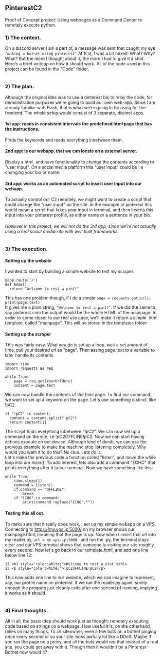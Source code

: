 ## PinterestC2
Proof of Concept project:
Using webpages as a Command Center to remotely execute python.

### 1) The context.
On a discord server I am a part of, a message was sent that caught my eye:
``` "making a botnet using pinterest" ```
At first, I was a bit mixed. What? Why? What? But the more I thought about it, the more I had to give it a shot. 
Here's a brief writeup on how it should work. All of the code used in this project can be found in the "Code" folder.
#
### 2) The plan.
Although the original idea was to use a pinterest bio to relay the code, for demonstration purposes we're going to build our own web-app.
Since I am already familiar with Flask, that is what we're going to be using for the frontend. 
The whole setup would consist of 3 separate, distinct apps.
#### 1st app: reads in consistent intervals the predefined html page that has the instructions. 
  Finds the keywords and reads everything inbetween them.
#### 2nd app: is our webapp, that we can locate on a external server. 
  Display a html, and have functionality to change the contents according to "user input".
  On a social media platform this "user input" could be i.e changing your bio or name.
#### 3rd app: works as an automated script to insert user input into our webapp.
  To actually control our C2 remotely, we might want to create a script that could change the "user input" on the site.
  In the example of pinterest this would mean a script that takes your input in terminal, and then inserts this input 
  into your pinterest profile, as either name or a sentence in your bio.
  ###### However in this project, we will not do the 3rd app, since we're not actually using a real social media site with well built frameworks.
 #
 ### 3) The execution.  
  
#### Setting up the website
I wanted to start by building a simple website to test my scraper.  
  ```
  @app.route('/')  
  def home():  
    return "Welcome to rest a pint!"  
  ```
This has one problem though,
if I do a simple
``` page = requests.get(url); print(page.text) ```  
It gives me a plain string, ``` "Welcome to rest a pint!" ```. If we did the same to, say pinterest.com the output would be the whole HTML of the mainpage.
In order to come closer to our real use case, we'll make it return a simple .html template, called "mainpage". This will be stored in the templates folder.
#### Setting up the scraper
This was fairly easy. 
What you do is set up a loop, wait a set amount of time, pull your desired url as "page". Then assing page.text to a variable to later handle its contents.
```  
import time  
import requests as req  
  
while True:  
    page = req.get(YourUrlHere)  
    content = page.text  
```
We can now handle the contents of the html page. To find our command, we want to set up a keyword on the page. Let's use something distinct, like !pC2.
```  
if "!pC2" in content:  
  content = content.split("!pC2")
  return content[1]
```  
The script finds everything inbetween "!pC2". We can now set up a command on the site, i.e !pC2OFFLINE!pC2.
Now we can start having actions execute on our device. Although kind of dumb, we can use the previous example to make the machine stop listening completely. Why would you want it to do this? No clue. Lets do it.    
Let's make the previous code a function called "listen", and move the while loop into our main(). To add interest, 
lets also add a command "ECHO" that prints everything after it to our terminal.
Now we have something like this:
```  
while True:
    time.sleep(1)
    command = listen()
    if command == "OFFLINE":
        break  
    if "ECHO" in command:
        print(command.replace("ECHO",""))
```  
#### Testing this all out.
To make sure that it really does work, I set up my simple webapp on a VPS. Connecting to https://my.vps.ip:5000/ on my browser shows our mainpage.html, meaning that the page is up. Now when I insert that url into my reader.py, ```url = my.vps.ip:5000 ``` and run the .py, the terminal stays clear and our VPS terminal shows that someone is visiting our site roughly every second. Now let's go back to our template.html, and add one line below line 12:  
```  
12 <h1 style="color:white;">Welcome to rest a pint!</h1>     
13 <p style="color:white;">!pC2OFFLINE!pC2</p>  
```  
This now adds one line to our website, which we can imagine to represent, say, our profile name on pinterest. If we run the reader.py again, surely enough the program just cleanly exits after one second of running, implying it works as it should.
#
### 4) Final thoughts.
All in all, the basic idea should work just as thought: remotely executing code based on strings on a webpage. How useful it is, on the otherhand, relies on many things. 
To an siteowner, even a few bots on a botnet pinging once every second or so your site looks awfully lot like a DDoS. Maybe if you ran the page on a proxy, and all the bots would req that instead of a real site, you could get away with it. Though then it wouldn't be a Pinterest Botnet now would it?  
